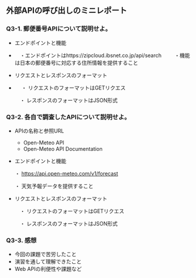 ## 外部APIの呼び出しのミニレポート
### Q3-1. 郵便番号APIについて説明せよ。
* エンドポイントと機能
* 　・エンドポイントはhttps://zipcloud.ibsnet.co.jp/api/search
　
  　・機能は日本の郵便番号に対応する住所情報を提供すること
* リクエストとレスポンスのフォーマット
* 　 ・ リクエストのフォーマットはGETリクエス
  
  　・ レスポンスのフォーマットはJSON形式
### Q3-2. 各自で調査したAPIについて説明せよ。
* APIの名称と参照URL
    * Open-Meteo API
    * Open-Meteo API Documentation
* エンドポイントと機能

  ・ https://api.open-meteo.com/v1/forecast
  
  ・ 天気予報データを提供すること
* リクエストとレスポンスのフォーマット

  　・ リクエストのフォーマットはGETリクエス
  
  　・ レスポンスのフォーマットはJSON形式
### Q3-3. 感想
* 今回の課題で苦労したこと
* 演習を通して理解できたこと
* Web APIの利便性や課題など
